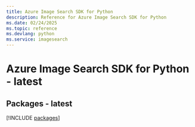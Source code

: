 ```yaml
---
title: Azure Image Search SDK for Python
description: Reference for Azure Image Search SDK for Python
ms.date: 02/24/2025
ms.topic: reference
ms.devlang: python
ms.service: imagesearch
---
```

# Azure Image Search SDK for Python - latest
## Packages - latest
[!INCLUDE [packages](image-search-index.md)]